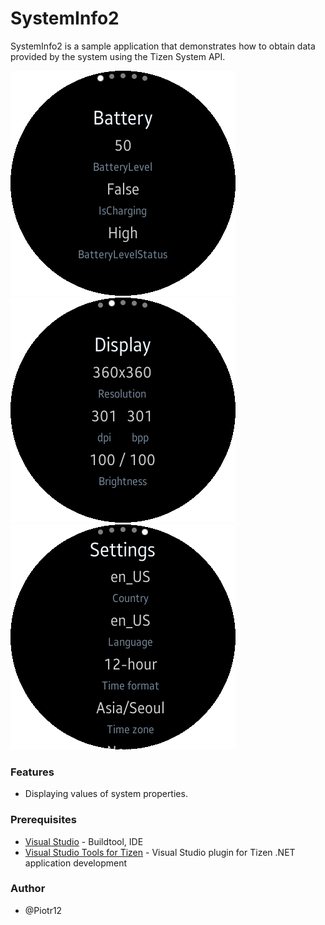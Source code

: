 # SystemInfo2

SystemInfo2 is a sample application that demonstrates how to obtain data provided by the system using the Tizen System API.

![SystemInfo01](./Screenshots/system_info_01.png)
![SystemInfo02](./Screenshots/system_info_02.png)
![SystemInfo03](./Screenshots/system_info_03.png)

### Features
* Displaying values of system properties.

### Prerequisites
* [Visual Studio](https://www.visualstudio.com/) - Buildtool, IDE
* [Visual Studio Tools for Tizen](https://developer.tizen.org/development/tizen-.net-preview/visual-studio-tools-tizen) - Visual Studio plugin for Tizen .NET application development

### Author
* @Piotr12
